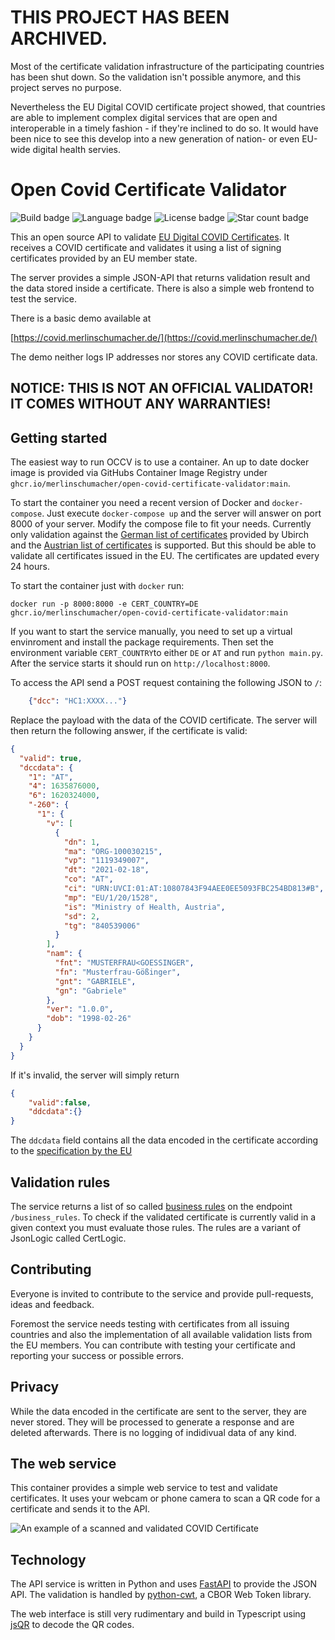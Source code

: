 # THIS PROJECT HAS BEEN ARCHIVED.

Most of the certificate validation infrastructure of the participating countries has been shut down. So the validation isn't possible anymore, and this project serves no purpose. 

Nevertheless the EU Digital COVID certificate project showed, that countries are able to implement complex digital services that are open and interoperable in a timely fashion - if they're inclined to do so. It would have been nice to see this develop into a new generation of nation- or even EU-wide digital health servies.

# Open Covid Certificate Validator

![Build badge](https://img.shields.io/github/workflow/status/merlinschumacher/Open-Covid-Certificate-Validator/Publish%20Docker%20images%20to%20GitHub%20Package%20Registry?style=for-the-badge)
![Language badge](https://img.shields.io/github/languages/top/merlinschumacher/Open-Covid-Certificate-Validator?style=for-the-badge)
![License badge](https://img.shields.io/github/license/merlinschumacher/Open-Covid-Certificate-Validator?style=for-the-badge)
![Star count badge](https://img.shields.io/github/stars/merlinschumacher/Open-Covid-Certificate-Validator?style=for-the-badge)

This an open source API to validate [EU Digital COVID Certificates](https://ec.europa.eu/info/live-work-travel-eu/coronavirus-response/safe-covid-19-vaccines-europeans/eu-digital-covid-certificate_en). It receives a COVID certificate and validates it using a list of signing certificates provided by an EU member state.

The server provides a simple JSON-API that returns validation result and the data stored inside a certificate. There is also a simple web frontend to test the service.

There is a basic demo available at

[https://covid.merlinschumacher.de/](https://covid.merlinschumacher.de/)

The demo neither logs IP addresses nor stores any COVID certificate data.

## **NOTICE: THIS IS NOT AN OFFICIAL VALIDATOR! IT COMES WITHOUT ANY WARRANTIES!**

## Getting started

The easiest way to run OCCV is to use a container. An up to date docker image is provided via GitHubs Container Image Registry under `ghcr.io/merlinschumacher/open-covid-certificate-validator:main`.

To start the container you need a recent version of Docker and `docker-compose`. Just execute `docker-compose up` and the server will answer on port 8000 of your server. Modify the compose file to fit your needs. Currently only validation against the [German list of certificates](https://github.com/Digitaler-Impfnachweis/certification-apis) provided by Ubirch and the [Austrian list of certificates](https://github.com/Federal-Ministry-of-Health-AT/green-pass-overview#details-on-trust-listsbusiness-rulesvalue-sets) is supported. But this should be able to validate all certificates issued in the EU. The certificates are updated every 24 hours.

To start the container just with `docker` run:

```
docker run -p 8000:8000 -e CERT_COUNTRY=DE ghcr.io/merlinschumacher/open-covid-certificate-validator:main
```


If you want to start the service manually, you need to set up a virtual envinroment and install the package requirements. Then set the environment variable `CERT_COUNTRY`to either `DE` or `AT` and run `python main.py`. After the service starts it should run on `http://localhost:8000`.

To access the API send a POST request containing the following JSON to `/`:

```json
    {"dcc": "HC1:XXXX..."}
```

Replace the payload with the data of the COVID certificate. The server will then return the following answer, if the certificate is valid:

```json
{
  "valid": true,
  "dccdata": {
    "1": "AT",
    "4": 1635876000,
    "6": 1620324000,
    "-260": {
      "1": {
        "v": [
          {
            "dn": 1,
            "ma": "ORG-100030215",
            "vp": "1119349007",
            "dt": "2021-02-18",
            "co": "AT",
            "ci": "URN:UVCI:01:AT:10807843F94AEE0EE5093FBC254BD813#B",
            "mp": "EU/1/20/1528",
            "is": "Ministry of Health, Austria",
            "sd": 2,
            "tg": "840539006"
          }
        ],
        "nam": {
          "fnt": "MUSTERFRAU<GOESSINGER",
          "fn": "Musterfrau-Gößinger",
          "gnt": "GABRIELE",
          "gn": "Gabriele"
        },
        "ver": "1.0.0",
        "dob": "1998-02-26"
      }
    }
  }
}
```

If it's invalid, the server will simply return

```json
{
    "valid":false, 
    "ddcdata":{}
}
```

The `ddcdata` field contains all the data encoded in the certificate according to the [specification by the EU](https://ec.europa.eu/health/sites/default/files/ehealth/docs/covid-certificate_json_specification_en.pdf)

## Validation rules

The service returns a list of so called [business rules](https://github.com/eu-digital-green-certificates/dgc-business-rules-testdata) on the endpoint `/business_rules`. To check if the validated certificate is currently valid in a given context you must evaluate those rules. The rules are a variant of JsonLogic called CertLogic.

## Contributing

Everyone is invited to contribute to the service and provide pull-requests, ideas and feedback.

Foremost the service needs testing with certificates from all issuing countries and also the implementation of all available validation lists from the EU members. You can contribute with testing your certificate and reporting your success or possible errors.

## Privacy

While the data encoded in the certificate are sent to the server, they are never stored. They will be processed to generate a response and are deleted afterwards. There is no logging of indidivual data of any kind.

## The web service

This container provides a simple web service to test and validate certificates. It uses your webcam or phone camera to scan a QR code for a certificate and sends it to the API.

![An example of a scanned and validated COVID Certificate](demo.jpg)

## Technology

The API service is written in Python and uses [FastAPI](https://github.com/tiangolo/fastapi) to provide the JSON API. The validation is handled by  [python-cwt](https://github.com/dajiaji/python-cwt), a CBOR Web Token library.

The web interface is still very rudimentary and build in Typescript using [jsQR](https://github.com/cozmo/jsQR) to decode the QR codes.
